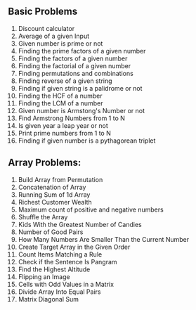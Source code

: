 ## Basic Problems
1. Discount calculator
2. Average of a given Input
3. Given number is prime or not
4. Finding the prime factors of a given number
5. Finding the factors of a given number
6. Finding the factorial of a given number
7. Finding permutations and combinations
8. Finding reverse of a given string
9. Finding if given string is a palidrome or not
10. Finding the HCF of a number
11. Finding the LCM of a number
12. Given number is Armstong's Number or not
13. Find Armstrong Numbers from 1 to N
14. Is given year a leap year or not
15. Print prime numbers from 1 to N
16. Finding if given number is a pythagorean triplet

## Array Problems:
1. Build Array from Permutation
2. Concatenation of Array
3. Running Sum of 1d Array
4. Richest Customer Wealth
5. Maximum count of positive and negative numbers
6. Shuffle the Array
7. Kids With the Greatest Number of Candies
8. Number of Good Pairs
9. How Many Numbers Are Smaller Than the Current Number
10. Create Target Array in the Given Order
11. Count Items Matching a Rule
12. Check if the Sentence Is Pangram
13. Find the Highest Altitude
14. Flipping an Image
15. Cells with Odd Values in a Matrix
16. Divide Array Into Equal Pairs
17. Matrix Diagonal Sum
